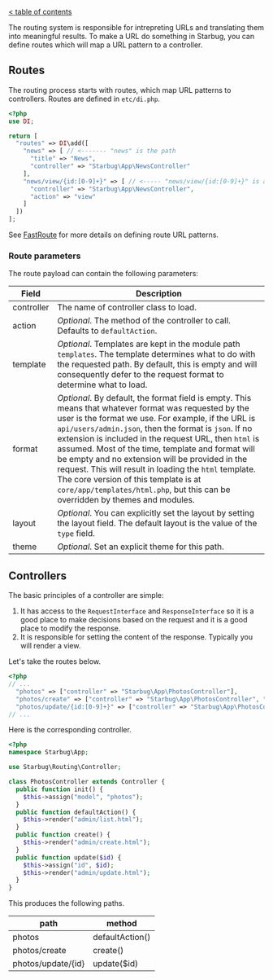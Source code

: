 [< table of contents](../README.md)

The routing system is responsible for intrepreting URLs and translating them into meaningful results. To make a URL do something in Starbug, you can define routes which will map a URL pattern to a controller.

## Routes

The routing process starts with routes, which map URL patterns to controllers. Routes are defined in `etc/di.php`.

```php
<?php
use DI;

return [
  "routes" => DI\add([
    "news" => [ // <------- "news" is the path
      "title" => "News",
      "controller" => "Starbug\App\NewsController"
    ],
    "news/view/{id:[0-9]+}" => [ // <----- "news/view/{id:[0-9]+}" is another path
      "controller" => "Starbug\App\NewsController",
      "action" => "view"
    ]
  ])
];
```

See [FastRoute](https://github.com/nikic/FastRoute) for more details on defining route URL patterns.

### Route parameters

The route payload can contain the following parameters:

| Field | Description |
|-------|-------------|
| controller | The name of controller class to load. |
| action | *Optional*. The method of the controller to call. Defaults to `defaultAction`. |
| template | *Optional*. Templates are kept in the module path `templates`. The template determines what to do with the requested path. By default, this is empty and will consequently defer to the request format to determine what to load. |
| format | *Optional*. By default, the format field is empty. This means that whatever format was requested by the user is the format we use. For example, if the URL is `api/users/admin.json`, then the format is `json`. If no extension is included in the request URL, then `html` is assumed. Most of the time, template and format will be empty and no extension will be provided in the request. This will result in loading the `html` template. The core version of this template is at `core/app/templates/html.php`, but this can be overridden by themes and modules. |
| layout | *Optional*. You can explicitly set the layout by setting the layout field. The default layout is the value of the `type` field. |
| theme | *Optional*. Set an explicit theme for this path. |

## Controllers

The basic principles of a controller are simple:

1. It has access to the `RequestInterface` and `ResponseInterface` so it is a good place to make decisions based on the request and it is a good place to modify the response.
2. It is responsible for setting the content of the response. Typically you will render a view.

Let's take the routes below.

```php
<?php
// ...
  "photos" => ["controller" => "Starbug\App\PhotosController"],
  "photos/create" => ["controller" => "Starbug\App\PhotosController", "action" => "create"],
  "photos/update/{id:[0-9]+}" => ["controller" => "Starbug\App\PhotosController", "action" => "update"]
// ...
```

Here is the corresponding controller.

```php
<?php
namespace Starbug\App;

use Starbug\Routing\Controller;

class PhotosController extends Controller {
  public function init() {
    $this->assign("model", "photos");
  }
  public function defaultAction() {
    $this->render("admin/list.html");
  }
  public function create() {
    $this->render("admin/create.html");
  }
  public function update($id) {
    $this->assign("id", $id);
    $this->render("admin/update.html");
  }
}
```
This produces the following paths.

| path | method |
|------|--------|
| photos | defaultAction() |
| photos/create | create() |
| photos/update/{id} | update($id) |
